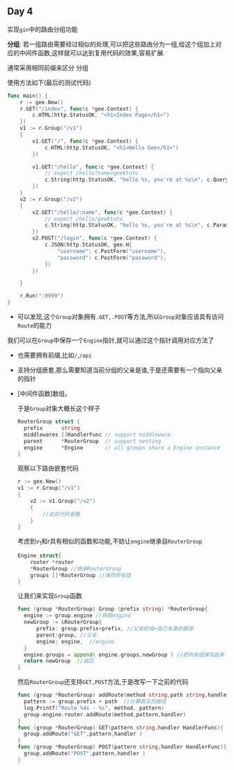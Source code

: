 ## Day 4

实现```gin```中的路由分组功能

**分组**: 若一组路由需要经过相似的处理,可以把这些路由分为一组,给这个组加上对应的中间件函数,这样就可以达到复用代码的效果,容易扩展.

通常采用相同前缀来区分 分组

使用方法如下(最后的测试代码)

```go
func main() {
	r := gee.New()
	r.GET("/index", func(c *gee.Context) {
		c.HTML(http.StatusOK, "<h1>Index Page</h1>")
	})
	v1 := r.Group("/v1")
	{
		v1.GET("/", func(c *gee.Context) {
			c.HTML(http.StatusOK, "<h1>Hello Gee</h1>")
		})

		v1.GET("/hello", func(c *gee.Context) {
			// expect /hello?name=geektutu
			c.String(http.StatusOK, "hello %s, you're at %s\n", c.Query("name"), c.Path)
		})
	}
	v2 := r.Group("/v2")
	{
		v2.GET("/hello/:name", func(c *gee.Context) {
			// expect /hello/geektutu
			c.String(http.StatusOK, "hello %s, you're at %s\n", c.Param("name"), c.Path)
		})
		v2.POST("/login", func(c *gee.Context) {
			c.JSON(http.StatusOK, gee.H{
				"username": c.PostForm("username"),
				"password": c.PostForm("password"),
			})
		})

	}

	r.Run(":9999")
}
```

- 可以发现,这个```Group```对象拥有```.GET,.POST```等方法,所以```Group```对象应该具有访问```Route```的能力

我们可以在```Group```中保存一个```Engine```指针,就可以通过这个指针调用对应方法了

- 也需要拥有前缀,比如```/```,```/api```

- 支持分组嵌套,那么需要知道当前分组的父亲是谁,于是还需要有一个指向父亲的指针

- [中间件函数]数组。

  于是```Group```对象大概长这个样子

  ```go
  RouterGroup struct {
  	prefix      string
  	middlewares []HandlerFunc // support middleware
  	parent      *RouterGroup  // support nesting
  	engine      *Engine       // all groups share a Engine instance
  }
  ```

  观察以下路由嵌套代码

  ```go
  r := gee.New()
  v1 := r.Group("/v1")
  {
      v2 := v1.Group("/v2")
      {
          //此处代码省略
      }
  }
  ```

  考虑到$v_1$和$r$具有相似的函数和功能,不妨让```engine​```继承自```RouterGroup```

  ```go
  Engine struct{
      router *router
      *RouterGroup //继承RouterGroup
      groups []*RouterGroup //保存所有组
  }
  ```

  让我们来实现```Group```函数

  ```go
  func (group *RouterGroup) Group (prefix string) *RouterGroup{
  	engine := group.engine //获取engine
  	newGroup := &RouterGroup{ 
  		prefix: group.prefix+prefix, //父亲前缀+自己本身的路径
  		parent:group, //父亲
  		engine: engine,  //engine
  	}
  	engine.groups = append( engine.groups,newGroup ) //把所有组保存起来
  	return newGroup  //返回
  }
  ```

  然后```RouterGroup```还支持```GET,POST```方法,于是改写一下之前的代码

  ```go
  func (group *RouterGroup) addRoute(method string,path string,handler HandlerFunc){
  	pattern := group.prefix + path  //计算真实的路径
  	log.Printf("Route %4s - %s", method, pattern)
  	group.engine.router.addRoute(method,pattern,handler)
  }
  func (group *RouterGroup) GET(pattern string,handler HandlerFunc){
  	group.addRoute("GET",pattern,handler )
  }
  func (group *RouterGroup) POST(pattern string,handler HandlerFunc){
  	group.addRoute("POST",pattern,handler )
  }
  ```

  